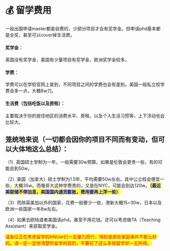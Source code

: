# 💰 留学费用

&#x20;   一般出国申请master都是自费的，少部分项目才会有奖学金。但申请phd基本都是全奖，甚至可以cover掉生活费。

#### 奖学金：

英国没有奖学金，美国有少量项目有奖学金，欧洲奖学金较多。

#### 学费：

学费可以在学校官网上查到，不同项目之间的学费也会有差别。美国一般私立校学费会多一点，大概6w刀。

#### &#x20;生活费（包括吃饭以及房租）：

主要取决于你的居住地区的消费水平、房租，以及个人生活习惯等，上下浮动也会比较大。



## **笼统地来说（一切都会因你的项目不同而有变动，但可以大体地这么总结）：**

（1）英国硕士学制为一年，一般需要30w预算。如果是伦敦会更贵一些，有的可能会到50w。

（2）美国（加拿大）硕士学制为1.5年，平均需要50w左右。其中公立校会便宜一些，大概35w。而像哥大这种学费贵的，又是在NYC，可能会到达120w。<mark style="color:blue;">**（最近美联储不停加息，美国国内通货膨胀，费用要再上浮一些）**</mark>

（3）而除英美加以外的国家，花费一般要少一些，港新大概15\~30w，日本以及欧洲一些国家一年8w左右。

（4）如果去欧陆或者美国读phd，甚至不用花钱。还可以考虑做TA（Teaching Assistant）来获取奖学金。

&#x20;   <mark style="color:red;">请各位正在考虑留学的HNUer们一定量力而行，特别是那些家庭条件不那么好的。请一定一定想清楚你留学的目的，不要花了这么多钱留学却一无所得。</mark>
